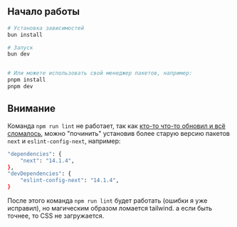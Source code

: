 ## Начало работы

```bash
# Установка зависимостей
bun install

# Запуск
bun dev


# Или можете использовать свой менеджер пакетов, например:
pnpm install
pnpm dev
```

## Внимание

Команда `npm run lint` не работает, так как [кто-то что-то обновил и всё сломалось](https://github.com/vercel/next.js/issues/64409), можно "починить" установив более старую версию пакетов `next` и `eslint-config-next`, например:

```bash
"dependencies": {
    "next": "14.1.4",
},
"devDependencies": {
    "eslint-config-next": "14.1.4",
}
```

После этого команда `npm run lint` будет работать (ошибки я уже исправил), но магическим образом ломается tailwind. а если быть точнее, то CSS не загружается.
